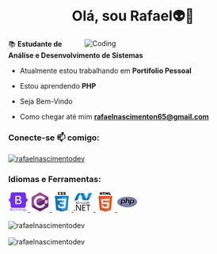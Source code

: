 <h1 align="center">Olá, sou Rafael👽🤘</h1><p align="left"> <img align="right" alt="Coding" width="350" src="https://user-images.githubusercontent.com/74038190/216644497-1951db19-8f3d-4e44-ac08-8e9d7e0d94a7.gif" /> </p>

 📚 **Estudante de Análise e Desenvolvimento de Sistemas**
- Atualmente estou trabalhando em **Portifolio Pessoal**
- Estou aprendendo **PHP**
- Seja Bem-Vindo





- Como chegar até mim **rafaelnascimenton65@gmail.com**

<h3 align="left">Conecte-se 📫 comigo:</h3><p align="left">

<a href="https://linkedin.com/in/rafaelnascimentodev" target="blank"><img align="center" src="https://raw.githubusercontent.com/rahuldkjain/github-profile-readme-generator/master/src/images/icons/Social/linked-in-alt.svg" alt="rafaelnascimentodev" height="30" width="40" /></a></p><h3 align="left">Idiomas e Ferramentas:</h3>



<p align="left"> <a href="https://getbootstrap.com" target="_blank" rel="noreferrer"> <img src="https://raw.githubusercontent.com/devicons/devicon/master/icons/bootstrap/bootstrap-plain-wordmark.svg" alt="bootstrap" width="40" height="40"/> </a> <a href="https://www.w3schools.com/cs/" target="_blank" rel="noreferrer"> <img src="https://raw.githubusercontent.com/devicons/devicon/master/icons/csharp/csharp-original.svg" alt="csharp" width="40" height="40"/> </a> <a href="https://www.w3schools.com/css/" target="_blank" rel="noreferrer"> <img src="https://raw.githubusercontent.com/devicons/devicon/master/icons/css3/css3-original-wordmark.svg" alt="css3" width="40" height="40"/> </a> <a href="https://dotnet.microsoft.com/" target="_blank" rel="noreferrer"> <img src="https://raw.githubusercontent.com/devicons/devicon/master/icons/dot-net/dot-net-original-wordmark.svg" alt="dotnet" width="40" height="40"/> </a> <a href="https://www.w3.org/html/" target="_blank" rel="noreferrer"> <img src="https://raw.githubusercontent.com/devicons/devicon/master/icons/html5/html5-original-wordmark.svg" alt="html5" width="40" height="40"/> </a><a href="https://www.php.net" target="_blank" rel="noreferrer"> <img src="https://raw.githubusercontent.com/devicons/devicon/master/icons/php/php-original.svg" alt="php" width="40" altura="40"/> </a> </p>

<p><img align="center" src="https://github-readme-stats.vercel.app/api/top-langs?username=rafaelnascimentodev&show_icons=true&theme=tokyonight&locale=en&layout=compact" alt="rafaelnascimentodev" /></p><p><img align="center" src="https://github-readme-streak-stats.herokuapp.com/?user=rafaelnascimentodev&theme=dark" alt="rafaelnascimentodev" />

</p>
